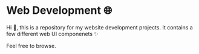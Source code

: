 # Web Development 🌐

Hi 👋, this is a repository for my website development projects. It contains a few different web UI componenets ✨

Feel free to browse.
